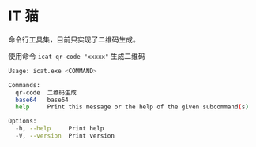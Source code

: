 # IT 猫

命令行工具集，目前只实现了二维码生成。

使用命令 `icat qr-code "xxxxx"` 生成二维码

```sh
Usage: icat.exe <COMMAND>

Commands:
  qr-code  二维码生成
  base64   base64
  help     Print this message or the help of the given subcommand(s)

Options:
  -h, --help     Print help
  -V, --version  Print version
```